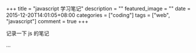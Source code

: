 +++
title = "javascript 学习笔记"
description = ""
featured_image = ""
date = 2015-12-20T14:01:05+08:00
categories = ["coding"]
tags = ["web", "javascript"]
comment = true
+++

记录一下 js 的笔记

...
